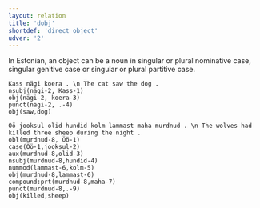 ```yaml
---
layout: relation
title: 'dobj'
shortdef: 'direct object'
udver: '2'
---
```


In Estonian, an object can be a noun in singular or plural nominative case, singular genitive case or singular or plural partitive case.

~~~ sdparse
Kass nägi koera . \n The cat saw the dog .
nsubj(nägi-2, Kass-1)
obj(nägi-2, koera-3)
punct(nägi-2, .-4)
obj(saw,dog)
~~~

~~~ sdparse
Öö jooksul olid hundid kolm lammast maha murdnud . \n The wolves had killed three sheep during the night .
obl(murdnud-8, Öö-1)
case(Öö-1,jooksul-2)
aux(murdnud-8,olid-3)
nsubj(murdnud-8,hundid-4)
nummod(lammast-6,kolm-5)
obj(murdnud-8,lammast-6)
compound:prt(murdnud-8,maha-7)
punct(murdnud-8,.-9)
obj(killed,sheep)
~~~

<!-- Interlanguage links updated Pá kvě 14 11:09:15 CEST 2021 -->
